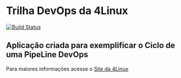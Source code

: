 # Trilha DevOps da 4Linux

<!-- Altere a Flag abaixo com sua URL do Travis -->
[![Build Status](https://travis-ci.org/alexsandersantana/DevOpsLab-HelloWorld.svg?branch=master)](https://travis-ci.org/alexsandersantana/DevOpsLab-HelloWorld)

## Aplicação criada para exemplificar o Ciclo de uma PipeLine DevOps


Para maiores informações acesse o [Site da 4Linux](https://www.4linux.com.br/cursos/devops)
